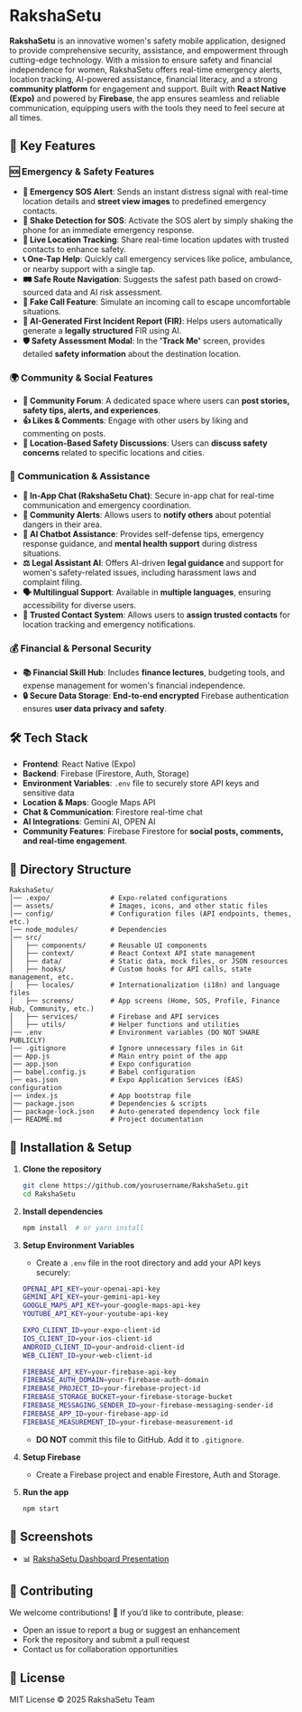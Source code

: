 # RakshaSetu

**RakshaSetu** is an innovative women's safety mobile application, designed to provide comprehensive security, assistance, and empowerment through cutting-edge technology. With a mission to ensure safety and financial independence for women, RakshaSetu offers real-time emergency alerts, location tracking, AI-powered assistance, financial literacy, and a strong **community platform** for engagement and support. Built with **React Native (Expo)** and powered by **Firebase**, the app ensures seamless and reliable communication, equipping users with the tools they need to feel secure at all times.

## 🚀 Key Features

### 🆘 Emergency & Safety Features
- **🚨 Emergency SOS Alert**: Sends an instant distress signal with real-time location details and **street view images** to predefined emergency contacts.
- **📳 Shake Detection for SOS**: Activate the SOS alert by simply shaking the phone for an immediate emergency response.
- **📍 Live Location Tracking**: Share real-time location updates with trusted contacts to enhance safety.
- **📞 One-Tap Help**: Quickly call emergency services like police, ambulance, or nearby support with a single tap.
- **🛤️ Safe Route Navigation**: Suggests the safest path based on crowd-sourced data and AI risk assessment.
- **📲 Fake Call Feature**: Simulate an incoming call to escape uncomfortable situations.
- **📝 AI-Generated First Incident Report (FIR)**: Helps users automatically generate a **legally structured** FIR using AI.
- **🛡️ Safety Assessment Modal**: In the **'Track Me'** screen, provides detailed **safety information** about the destination location.

### 🌍 Community & Social Features
- **📝 Community Forum**: A dedicated space where users can **post stories, safety tips, alerts, and experiences**.
- **👍 Likes & Comments**: Engage with other users by liking and commenting on posts.
- **📌 Location-Based Safety Discussions**: Users can **discuss safety concerns** related to specific locations and cities.

### 💬 Communication & Assistance
- **💬 In-App Chat (RakshaSetu Chat)**: Secure in-app chat for real-time communication and emergency coordination.
- **📢 Community Alerts**: Allows users to **notify others** about potential dangers in their area.
- **🤖 AI Chatbot Assistance**: Provides self-defense tips, emergency response guidance, and **mental health support** during distress situations.
- **⚖️ Legal Assistant AI**: Offers AI-driven **legal guidance** and support for women's safety-related issues, including harassment laws and complaint filing.
- **🗣️ Multilingual Support**: Available in **multiple languages**, ensuring accessibility for diverse users.
- **📌 Trusted Contact System**: Allows users to **assign trusted contacts** for location tracking and emergency notifications.

### 💰 Financial & Personal Security
- **📚 Financial Skill Hub**: Includes **finance lectures**, budgeting tools, and expense management for women's financial independence.
- **🔒 Secure Data Storage**: **End-to-end encrypted** Firebase authentication ensures **user data privacy and safety**.

## 🛠️ Tech Stack

- **Frontend**: React Native (Expo)
- **Backend**: Firebase (Firestore, Auth, Storage)
- **Environment Variables**: `.env` file to securely store API keys and sensitive data
- **Location & Maps**: Google Maps API 
- **Chat & Communication**: Firestore real-time chat
- **AI Integrations**: Gemini AI, OPEN AI
- **Community Features**: Firebase Firestore for **social posts, comments, and real-time engagement**.

## 📂 Directory Structure
```
RakshaSetu/
│── .expo/               # Expo-related configurations
│── assets/              # Images, icons, and other static files
│── config/              # Configuration files (API endpoints, themes, etc.)
│── node_modules/        # Dependencies
│── src/
│   ├── components/      # Reusable UI components
│   ├── context/         # React Context API state management
│   ├── data/            # Static data, mock files, or JSON resources
│   ├── hooks/           # Custom hooks for API calls, state management, etc.
│   ├── locales/         # Internationalization (i18n) and language files
│   ├── screens/         # App screens (Home, SOS, Profile, Finance Hub, Community, etc.)
│   ├── services/        # Firebase and API services
│   ├── utils/           # Helper functions and utilities
│── .env                 # Environment variables (DO NOT SHARE PUBLICLY)
│── .gitignore           # Ignore unnecessary files in Git
│── App.js               # Main entry point of the app
│── app.json             # Expo configuration
│── babel.config.js      # Babel configuration
│── eas.json             # Expo Application Services (EAS) configuration
│── index.js             # App bootstrap file
│── package.json         # Dependencies & scripts
│── package-lock.json    # Auto-generated dependency lock file
│── README.md            # Project documentation
```

## 🔧 Installation & Setup

1. **Clone the repository**
   ```sh
   git clone https://github.com/yourusername/RakshaSetu.git
   cd RakshaSetu
   ```

2. **Install dependencies**
   ```sh
   npm install  # or yarn install
   ```

3. **Setup Environment Variables**
   - Create a `.env` file in the root directory and add your API keys securely:
   ```sh
   OPENAI_API_KEY=your-openai-api-key
   GEMINI_API_KEY=your-gemini-api-key
   GOOGLE_MAPS_API_KEY=your-google-maps-api-key
   YOUTUBE_API_KEY=your-youtube-api-key
   
   EXPO_CLIENT_ID=your-expo-client-id
   IOS_CLIENT_ID=your-ios-client-id
   ANDROID_CLIENT_ID=your-android-client-id
   WEB_CLIENT_ID=your-web-client-id
   
   FIREBASE_API_KEY=your-firebase-api-key
   FIREBASE_AUTH_DOMAIN=your-firebase-auth-domain
   FIREBASE_PROJECT_ID=your-firebase-project-id
   FIREBASE_STORAGE_BUCKET=your-firebase-storage-bucket
   FIREBASE_MESSAGING_SENDER_ID=your-firebase-messaging-sender-id
   FIREBASE_APP_ID=your-firebase-app-id
   FIREBASE_MEASUREMENT_ID=your-firebase-measurement-id
   ```
   - **DO NOT** commit this file to GitHub. Add it to `.gitignore`.

4. **Setup Firebase**
   - Create a Firebase project and enable Firestore, Auth and Storage.

5. **Run the app**
   ```sh
   npm start
   ```

## 📲 Screenshots
- 📊 [RakshaSetu Dashboard Presentation](RakshaSetu/docs/RakshaSetu-Presentation.pptx)

## 🤝 Contributing
We welcome contributions! 🚀 If you’d like to contribute, please:
- Open an issue to report a bug or suggest an enhancement
- Fork the repository and submit a pull request
- Contact us for collaboration opportunities

## 📜 License
MIT License © 2025 RakshaSetu Team
